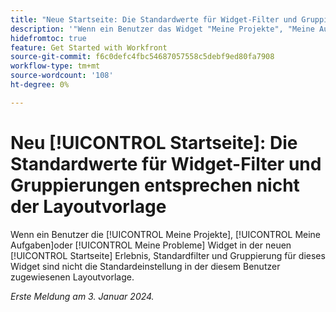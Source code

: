 ```yaml
---
title: "Neue Startseite: Die Standardwerte für Widget-Filter und Gruppierungen entsprechen nicht der Layoutvorlage."
description: '"Wenn ein Benutzer das Widget "Meine Projekte", "Meine Aufgaben"oder "Meine Probleme"im neuen Starterlebnis anzeigt, sind der Standardfilter und die Gruppierung für dieses Widget nicht die Standardeinstellung in der diesem Benutzer zugewiesenen Layoutvorlage."'
hidefromtoc: true
feature: Get Started with Workfront
source-git-commit: f6c0defc4fbc54687057558c5debf9ed80fa7908
workflow-type: tm+mt
source-wordcount: '108'
ht-degree: 0%

---
```



# Neu [!UICONTROL Startseite]: Die Standardwerte für Widget-Filter und Gruppierungen entsprechen nicht der Layoutvorlage

Wenn ein Benutzer die [!UICONTROL Meine Projekte], [!UICONTROL Meine Aufgaben]oder [!UICONTROL Meine Probleme] Widget in der neuen [!UICONTROL Startseite] Erlebnis, Standardfilter und Gruppierung für dieses Widget sind nicht die Standardeinstellung in der diesem Benutzer zugewiesenen Layoutvorlage.

_Erste Meldung am 3. Januar 2024._

